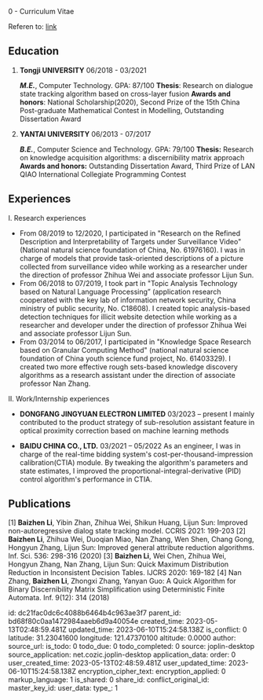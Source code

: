0 - Curriculum Vitae

Referen to: [link](https://www.xiaohongshu.com/explore/640aefec0000000014026d7e?app_platform=android&app_version=7.82.0&share_from_user_hidden=true&type=normal&xhsshare=CopyLink&appuid=62e30ecc0000000015016c75&apptime=1682856018)


## Education

1.  **Tongji UNIVERSITY** 06/2018 - 03/2021
    
    ***M.E.***, Computer Technology. GPA: 87/100
    **Thesis**: Research on dialogue state tracking algorithm based on cross-layer fusion
    **Awards and honors**: National Scholarship(2020), Second Prize of the 15th China Post-graduate Mathematical Contest in Modelling, Outstanding Dissertation Award
    
2.  **YANTAI UNIVERSITY** 06/2013 - 07/2017
    
    ***B.E.***, Computer Science and Technology. GPA: 79/100
    **Thesis:** Research on knowledge acquisition algorithms: a discernibility matrix approach
    **Awards and honors:** Outstanding Dissertation Award, Third Prize of LAN QIAO International Collegiate Programming Contest
    

## Experiences

I. Research experiences

- From 08/2019 to 12/2020, I participated in "Research on the Refined Description and Interpretability of Targets under Surveillance Video"(National natural science foundation of China, No. 61976160). I was in charge of models that provide task-oriented descriptions of a picture collected from surveillance video while working as a researcher under the direction of professor Zhihua Wei and associate professor Lijun Sun.
- From 06/2018 to 07/2019, I took part in "Topic Analysis Technology based on Natural Language Processing” (application research cooperated with the key lab of information network security, China ministry of public security, No. C18608). I created topic analysis-based detection techniques for illicit website detection while working as a researcher and developer under the direction of professor Zhihua Wei and associate professor Lijun Sun.
- From 03/2014 to 06/2017, I participated in "Knowledge Space Research based on Granular Computing Method" (national natural science foundation of China youth science fund project, No. 61403329). I created two more effective rough sets-based knowledge discovery algorithms as a research assistant under the direction of associate professor Nan Zhang.

II. Work/Internship experiences

- **DONGFANG JINGYUAN ELECTRON LIMITED** 03/2023 – present
    I mainly contributed to the product strategy of sub-resolution assistant feature in optical proximity correction based on machine learning methods
    
- **BAIDU CHINA CO., LTD.** 03/2021 – 05/2022
    As an engineer, I was in charge of the real-time bidding system's cost-per-thousand-impression calibration(CTIA) module. By tweaking the algorithm's parameters and state estimates, I improved the proportional-integral-derivative (PID) control algorithm's performance in CTIA.
    

## Publications

\[1\] **Baizhen Li**, Yibin Zhan, Zhihua Wei, Shikun Huang, Lijun Sun: Improved non-autoregressive dialog state tracking model. CCRIS 2021: 199-203
\[2\] **Baizhen Li**, Zhihua Wei, Duoqian Miao, Nan Zhang, Wen Shen, Chang Gong, Hongyun Zhang, Lijun Sun: Improved general attribute reduction algorithms. Inf. Sci. 536: 298-316 (2020)
\[3\] **Baizhen Li**, Wei Chen, Zhihua Wei, Hongyun Zhang, Nan Zhang, Lijun Sun: Quick Maximum Distribution Reduction in Inconsistent Decision Tables. IJCRS 2020: 169-182
\[4\] Nan Zhang, **Baizhen Li**, Zhongxi Zhang, Yanyan Guo: A Quick Algorithm for Binary Discernibility Matrix Simplification using Deterministic Finite Automata. Inf. 9(12): 314 (2018)

id: dc21fac0dc6c4088b6464b4c963ae3f7
parent_id: bd68f80c0aa1472984aaeb6d9a40054e
created_time: 2023-05-13T02:48:59.481Z
updated_time: 2023-06-10T15:24:58.138Z
is_conflict: 0
latitude: 31.23041600
longitude: 121.47370100
altitude: 0.0000
author: 
source_url: 
is_todo: 0
todo_due: 0
todo_completed: 0
source: joplin-desktop
source_application: net.cozic.joplin-desktop
application_data: 
order: 0
user_created_time: 2023-05-13T02:48:59.481Z
user_updated_time: 2023-06-10T15:24:58.138Z
encryption_cipher_text: 
encryption_applied: 0
markup_language: 1
is_shared: 0
share_id: 
conflict_original_id: 
master_key_id: 
user_data: 
type_: 1